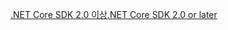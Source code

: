 [<span data-ttu-id="92854-101">.NET Core SDK 2.0 이상</span><span class="sxs-lookup"><span data-stu-id="92854-101">.NET Core SDK 2.0 or later</span></span>](https://dotnet.microsoft.com/download)
